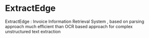 # ExtractEdge
ExtractEdge : Invoice Information Retrieval System , based on parsing approach much efficient than OCR based approach for complex unstructured text extraction 
